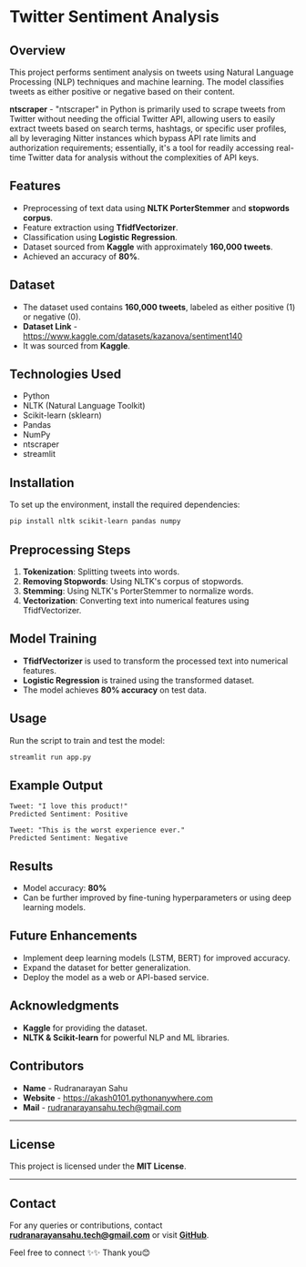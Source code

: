 # Twitter Sentiment Analysis

## Overview
This project performs sentiment analysis on tweets using Natural Language Processing (NLP) techniques and machine learning. The model classifies tweets as either positive or negative based on their content.

**ntscraper** - "ntscraper" in Python is primarily used to scrape tweets from Twitter without needing the official Twitter API, allowing users to easily extract tweets based on search terms, hashtags, or specific user profiles, all by leveraging Nitter instances which bypass API rate limits and authorization requirements; essentially, it's a tool for readily accessing real-time Twitter data for analysis without the complexities of API keys. 

## Features
- Preprocessing of text data using **NLTK PorterStemmer** and **stopwords corpus**.
- Feature extraction using **TfidfVectorizer**.
- Classification using **Logistic Regression**.
- Dataset sourced from **Kaggle** with approximately **160,000 tweets**.
- Achieved an accuracy of **80%**.

## Dataset
- The dataset used contains **160,000 tweets**, labeled as either positive (1) or negative (0).
- **Dataset Link** - https://www.kaggle.com/datasets/kazanova/sentiment140
- It was sourced from **Kaggle**.

## Technologies Used
- Python
- NLTK (Natural Language Toolkit)
- Scikit-learn (sklearn)
- Pandas
- NumPy
- ntscraper
- streamlit

## Installation
To set up the environment, install the required dependencies:
```bash
pip install nltk scikit-learn pandas numpy
```

## Preprocessing Steps
1. **Tokenization**: Splitting tweets into words.
2. **Removing Stopwords**: Using NLTK's corpus of stopwords.
3. **Stemming**: Using NLTK's PorterStemmer to normalize words.
4. **Vectorization**: Converting text into numerical features using TfidfVectorizer.

## Model Training
- **TfidfVectorizer** is used to transform the processed text into numerical features.
- **Logistic Regression** is trained using the transformed dataset.
- The model achieves **80% accuracy** on test data.

## Usage
Run the script to train and test the model:
```bash
streamlit run app.py
```

## Example Output
```
Tweet: "I love this product!"
Predicted Sentiment: Positive

Tweet: "This is the worst experience ever."
Predicted Sentiment: Negative
```

## Results
- Model accuracy: **80%**
- Can be further improved by fine-tuning hyperparameters or using deep learning models.

## Future Enhancements
- Implement deep learning models (LSTM, BERT) for improved accuracy.
- Expand the dataset for better generalization.
- Deploy the model as a web or API-based service.

## Acknowledgments
- **Kaggle** for providing the dataset.
- **NLTK & Scikit-learn** for powerful NLP and ML libraries.
## Contributors
- **Name** - Rudranarayan Sahu
- **Website** - https://akash0101.pythonanywhere.com
- **Mail** - rudranarayansahu.tech@gmail.com

---

## License
This project is licensed under the **MIT License**.


---

## Contact
For any queries or contributions, contact **rudranarayansahu.tech@gmail.com** or visit **[GitHub](https://github.com/rudranarayan-01)**.

Feel free to connect ✨✨
Thank you😊
